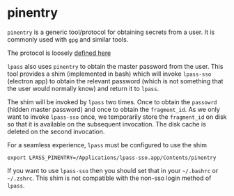 # pinentry

`pinentry` is a generic tool/protocol for obtaining secrets from a user. It is commonly used with `gpg` and similar tools.

The protocol is loosely [defined here](http://info2html.sourceforge.net/cgi-bin/info2html-demo/info2html?(pinentry)Protocol)

`lpass` also uses `pinentry` to obtain the master password from the user. This tool provides a shim (implemented in bash) which will invoke `lpass-sso` (electron app) to obtain the relevant password (which is not something that the user would normally know) and return it to `lpass`.

The shim will be invoked by `lpass` two times. Once to obtain the `passowrd` (hidden master password) and once to obtain the `fragment_id`.
As we only want to invoke `lpass-sso` once, we temporarily store the `fragment_id` on disk so that it is available on the subsequent invocation.
The disk cache is deleted on the second invocation.

For a seamless experience, `lpass` must be configured to use the shim
```
export LPASS_PINENTRY=/Applications/lpass-sso.app/Contents/pinentry
```
If you want to use `lpass-sso` then you should set that in your `~/.bashrc` or `~/.zshrc`. This shim is not compatible with the non-sso login method of `lpass`.
